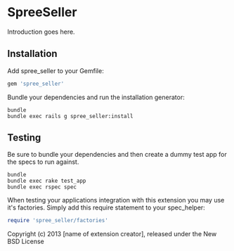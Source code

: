 SpreeSeller
===========

Introduction goes here.

Installation
------------

Add spree_seller to your Gemfile:

```ruby
gem 'spree_seller'
```

Bundle your dependencies and run the installation generator:

```shell
bundle
bundle exec rails g spree_seller:install
```

Testing
-------

Be sure to bundle your dependencies and then create a dummy test app for the specs to run against.

```shell
bundle
bundle exec rake test_app
bundle exec rspec spec
```

When testing your applications integration with this extension you may use it's factories.
Simply add this require statement to your spec_helper:

```ruby
require 'spree_seller/factories'
```

Copyright (c) 2013 [name of extension creator], released under the New BSD License
